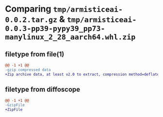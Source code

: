 # Comparing `tmp/armisticeai-0.0.2.tar.gz` & `tmp/armisticeai-0.0.3-pp39-pypy39_pp73-manylinux_2_28_aarch64.whl.zip`

## filetype from file(1)

```diff
@@ -1 +1 @@
-gzip compressed data
+Zip archive data, at least v2.0 to extract, compression method=deflate
```

## filetype from diffoscope

```diff
@@ -1 +1 @@
-GzipFile
+ZipFile
```

